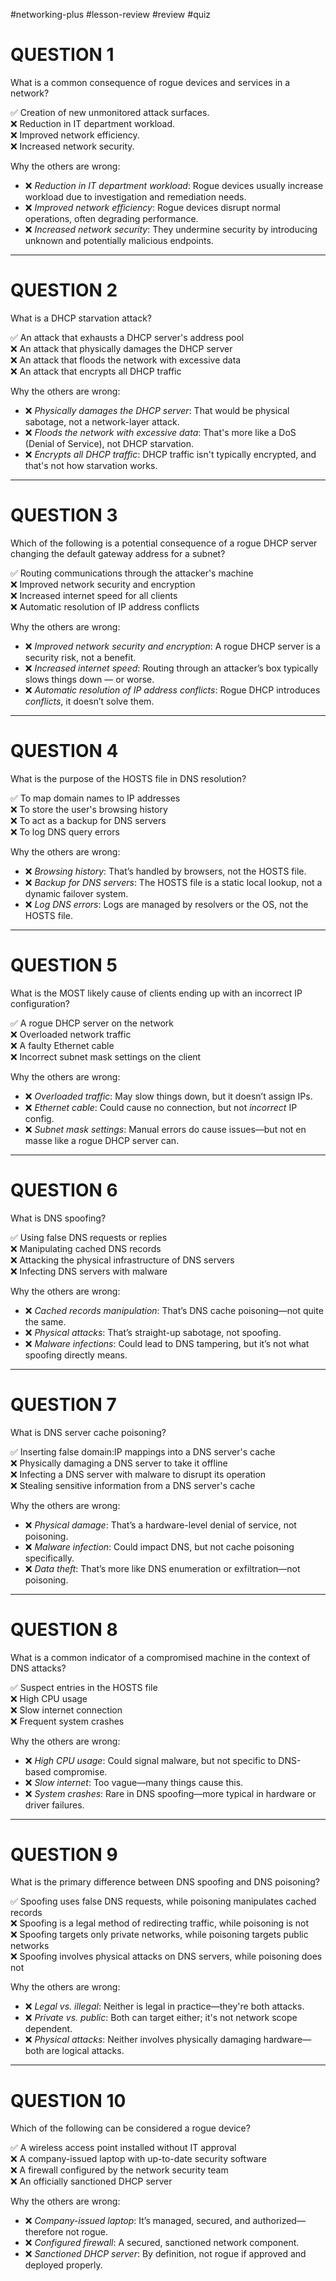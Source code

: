#networking-plus #lesson-review #review #quiz 

# QUESTION 1

What is a common consequence of rogue devices and services in a network?

✅ Creation of new unmonitored attack surfaces.  
❌ Reduction in IT department workload.  
❌ Improved network efficiency.  
❌ Increased network security.  

Why the others are wrong:
- ❌ *Reduction in IT department workload*: Rogue devices usually increase workload due to investigation and remediation needs.
- ❌ *Improved network efficiency*: Rogue devices disrupt normal operations, often degrading performance.
- ❌ *Increased network security*: They undermine security by introducing unknown and potentially malicious endpoints.

---
# QUESTION 2

What is a DHCP starvation attack?

✅ An attack that exhausts a DHCP server's address pool  
❌ An attack that physically damages the DHCP server  
❌ An attack that floods the network with excessive data  
❌ An attack that encrypts all DHCP traffic  

Why the others are wrong:
- ❌ *Physically damages the DHCP server*: That would be physical sabotage, not a network-layer attack.
- ❌ *Floods the network with excessive data*: That's more like a DoS (Denial of Service), not DHCP starvation.
- ❌ *Encrypts all DHCP traffic*: DHCP traffic isn't typically encrypted, and that's not how starvation works.

---
# QUESTION 3

Which of the following is a potential consequence of a rogue DHCP server changing the default gateway address for a subnet?

✅ Routing communications through the attacker's machine  
❌ Improved network security and encryption  
❌ Increased internet speed for all clients  
❌ Automatic resolution of IP address conflicts  

Why the others are wrong:
- ❌ *Improved network security and encryption*: A rogue DHCP server is a security risk, not a benefit.
- ❌ *Increased internet speed*: Routing through an attacker’s box typically slows things down — or worse.
- ❌ *Automatic resolution of IP address conflicts*: Rogue DHCP introduces *conflicts*, it doesn’t solve them.

---
# QUESTION 4

What is the purpose of the HOSTS file in DNS resolution?

✅ To map domain names to IP addresses  
❌ To store the user's browsing history  
❌ To act as a backup for DNS servers  
❌ To log DNS query errors  

Why the others are wrong:
- ❌ *Browsing history*: That’s handled by browsers, not the HOSTS file.
- ❌ *Backup for DNS servers*: The HOSTS file is a static local lookup, not a dynamic failover system.
- ❌ *Log DNS errors*: Logs are managed by resolvers or the OS, not the HOSTS file.

---
# QUESTION 5

What is the MOST likely cause of clients ending up with an incorrect IP configuration?

✅ A rogue DHCP server on the network  
❌ Overloaded network traffic  
❌ A faulty Ethernet cable  
❌ Incorrect subnet mask settings on the client  

Why the others are wrong:
- ❌ *Overloaded traffic*: May slow things down, but it doesn’t assign IPs.
- ❌ *Ethernet cable*: Could cause no connection, but not *incorrect* IP config.
- ❌ *Subnet mask settings*: Manual errors do cause issues—but not en masse like a rogue DHCP server can.

---
# QUESTION 6

What is DNS spoofing?

✅ Using false DNS requests or replies  
❌ Manipulating cached DNS records  
❌ Attacking the physical infrastructure of DNS servers  
❌ Infecting DNS servers with malware  

Why the others are wrong:
- ❌ *Cached records manipulation*: That’s DNS cache poisoning—not quite the same.
- ❌ *Physical attacks*: That’s straight-up sabotage, not spoofing.
- ❌ *Malware infections*: Could lead to DNS tampering, but it’s not what spoofing directly means.

---
# QUESTION 7

What is DNS server cache poisoning?

✅ Inserting false domain:IP mappings into a DNS server's cache  
❌ Physically damaging a DNS server to take it offline  
❌ Infecting a DNS server with malware to disrupt its operation  
❌ Stealing sensitive information from a DNS server's cache  

Why the others are wrong:
- ❌ *Physical damage*: That’s a hardware-level denial of service, not poisoning.
- ❌ *Malware infection*: Could impact DNS, but not cache poisoning specifically.
- ❌ *Data theft*: That’s more like DNS enumeration or exfiltration—not poisoning.

---
# QUESTION 8

What is a common indicator of a compromised machine in the context of DNS attacks?

✅ Suspect entries in the HOSTS file  
❌ High CPU usage  
❌ Slow internet connection  
❌ Frequent system crashes  

Why the others are wrong:
- ❌ *High CPU usage*: Could signal malware, but not specific to DNS-based compromise.
- ❌ *Slow internet*: Too vague—many things cause this.
- ❌ *System crashes*: Rare in DNS spoofing—more typical in hardware or driver failures.

---
# QUESTION 9

What is the primary difference between DNS spoofing and DNS poisoning?

✅ Spoofing uses false DNS requests, while poisoning manipulates cached records  
❌ Spoofing is a legal method of redirecting traffic, while poisoning is not  
❌ Spoofing targets only private networks, while poisoning targets public networks  
❌ Spoofing involves physical attacks on DNS servers, while poisoning does not  

Why the others are wrong:
- ❌ *Legal vs. illegal*: Neither is legal in practice—they're both attacks.
- ❌ *Private vs. public*: Both can target either; it's not network scope dependent.
- ❌ *Physical attacks*: Neither involves physically damaging hardware—both are logical attacks.

---
# QUESTION 10

Which of the following can be considered a rogue device?

✅ A wireless access point installed without IT approval  
❌ A company-issued laptop with up-to-date security software  
❌ A firewall configured by the network security team  
❌ An officially sanctioned DHCP server  

Why the others are wrong:
- ❌ *Company-issued laptop*: It’s managed, secured, and authorized—therefore not rogue.
- ❌ *Configured firewall*: A secured, sanctioned network component.
- ❌ *Sanctioned DHCP server*: By definition, not rogue if approved and deployed properly.
